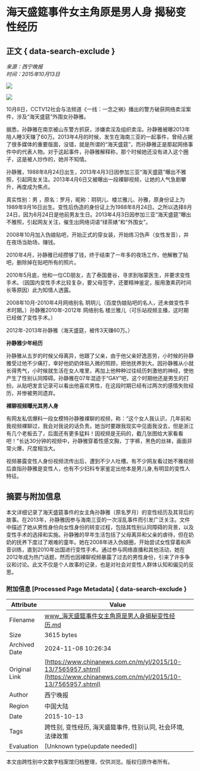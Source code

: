 # 海天盛筵事件女主角原是男人身 揭秘变性经历

## 正文 { data-search-exclude }


*来源：西宁晚报*  
*时间：2015年10月13日*

![](http://www.chinanews.com/cr/2015/1013/1962817643.jpg)

![](http://www.chinanews.com/cr/2015/1013/3538616845.jpg)

10月8日，CCTV12社会与法频道《一线：一念之祸》播出的警方破获网络卖淫案件，涉及“海天盛筵”外围女孙静雅。

据悉，孙静雅在南京被山东警方抓获，涉嫌卖淫及组织卖淫。孙静雅被曝2013年陪人睡3天赚了60万。2013年4月的时候，发生在海南三亚的一起事件，曾经占据了很多媒体的重要版面，没错，就是所谓的“海天盛筵”，而孙静雅正是那起网络事件中的代表人物。对于这起事件，孙静雅解释称，那个时候她还没有进入这个圈子，这是被人炒作的，她并不知情。

孙静雅，1988年8月24日出生，2013年4月3日因参加三亚“海天盛筵”曝出不雅照，引起网友关注。2013年4月6日又被曝出一段裸聊视频，让她的人气急剧攀升，再度成为焦点。

真实性别：男 ，原名：罗月，昵称：玥玥儿、楼兰雅儿、孙雅，原身份证上为1989年9月16日出生。变性后伪造的身份证上为1988年8月24日。之所以选择8月24日，因为8月24日是他前男友生日。2013年4月3日因参加三亚“海天盛筵”曝出不雅照，引起网友关注，催生出网络词语“绿茶婊”和“外围女”。

2008年10月加入伪娘贴吧，开始正式的穿女装，开始练习伪声（女性发音），并在夜场当助场，赚钱。

2010年4月，孙静雅已经攒够了钱，终于结束了一年多的夜场工作，他解散了贴吧，删除掉在贴吧所有的照片。

2010年5月底，他和一位CD朋友，去了泰国曼谷，寻求到咖蒙医生，并要求变性手术。（因国内变性手术比较复杂，要父母签字，还要精神鉴定，服用激素药时间长等原因）此为知情人透露。

2008年10月-2010年4月网络别名 玥玥儿（百度伪娘贴吧的名人，还未做变性手术时期。）孙静雅2010年-2012年 网络别名 楼兰雅儿（可乐站视频主播，这时期已经做了变性手术。）

2012年-2013年孙静雅（海天盛筵，被传3天赚60万。）

**孙静雅少年经历**

孙静雅从五岁的时候父母离异，他跟了父亲，由于他父亲好逸恶劳，小时候的孙静雅受过他不少痛打，幸好他奶奶体贴入微的照顾，把他抚养到大。因孙静雅从小就长得秀气，小时候就生活在女人堆里，再加上他种种过往经历刺激他的神经，使他产生了性别认同障碍。孙静雅在07年混迹于“GAY”吧，这个时期他还是男生的打扮。从贴吧发言记录可以看出他喜欢男性，在这段时期已经有过两次的感情失败经历，并惨被男同遗弃。

**裸聊视频曝光其男人身**

有网友私信爆料一段女模特孙静雅裸聊的视频，称：“这个女人我认识，几年前和我视频裸聊过，我会对我说的话负责。她当时要跟我现实中见面我没去，但是浙江有几个老板去了，后面还有更多猛料！因视频是无码的，截几张图给大家看看吧！”长达30分钟的视频中，孙静雅穿着性感文胸，丁字裤，黑色的丝袜，画面非常火爆，尺度相当大。

视频暴露变性人身份视频流传出后，遭到不少人吐槽。有不少网友看过她不雅视频后直指孙静雅是变性人，也有不少妇科专家鉴定出他本是男儿身,有明显的变性人特征。

## 摘要与附加信息

<!-- tcd_abstract -->
本文详细记录了海天盛筵事件的女主角孙静雅（原名罗月）的变性经历及其背后的故事。在2013年，孙静雅因参与海南三亚的一次淫乱事件而引发广泛关注。文件中描述了她从男性身份向女性身份的转变过程，包括其性别认同障碍的背景，以及变性手术的选择和实施。孙静雅的早年生活包括了父母离异和父亲的虐待，但在奶奶的抚养下度过了艰难的童年。她在2008年进入伪娘圈，开始尝试女性穿着和声音训练，直到2010年出国进行变性手术。通过参与网络直播和其他活动，她在2012年成为热门话题，然而也因裸聊视频暴露了过去的男性身份，引来了许多争议和讨论。此文不仅是个人故事的记录，也是对社会对变性人群体认知和偏见的反思。
<!-- tcd_abstract_end -->

### 附加信息 [Processed Page Metadata] { data-search-exclude }

| Attribute       | Value                                  |
|-----------------|----------------------------------------|
| Filename        | www_海天盛筵事件女主角原是男人身揭秘变性经历.md                             |
| Size            | 3615 bytes                           |
| Archived Date   | 2024-11-08 10:26:34                             |
| Original Link   | [https://www.chinanews.com.cn/m/yl/2015/10-13/7565957.shtml](https://www.chinanews.com.cn/m/yl/2015/10-13/7565957.shtml)                       |
| Author          | 西宁晚报                               |
| Region          | 中国大陆                               |
| Date            | 2015-10-13                                 |
| Tags            | 跨性别, 变性经历, 海天盛筵事件, 性别认同, 社会环境, 法律政策                                 |
| Evaluation            | [Unknown type(update needed)]                                 |
<!-- tcd_table_end -->

本文由跨性别中文数字档案馆归档整理，仅供浏览。版权归原作者所有。
